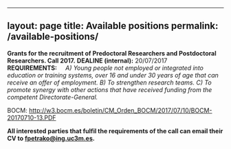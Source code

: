 
---
layout: page
title: Available positions
permalink: /available-positions/
---

**Grants for the recruitment of Predoctoral Researchers and Postdoctoral Researchers. Call 2017.**
**DEALINE (internal):** 20/07/2017   
**REQUIREMENTS:** 
&nbsp;&nbsp;&nbsp;&nbsp;_A) Young people not employed or integrated into education or training systems, over 16 and under 30 years of age that can receive an offer of employment.
B) To strengthen research teams.
C) To promote synergy with other actions that have received funding from the competent Directorate-General._

BOCM: http://w3.bocm.es/boletin/CM_Orden_BOCM/2017/07/10/BOCM-20170710-13.PDF

**All interested parties that fulfil the requirements of the call can email their CV to fpetrako@ing.uc3m.es.**
